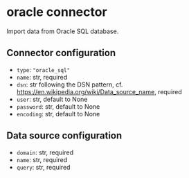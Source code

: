 # oracle connector

Import data from Oracle SQL database.

## Connector configuration

* `type`: `"oracle_sql"`
* `name`: str, required
* `dsn`: str following the DSN pattern, cf. https://en.wikipedia.org/wiki/Data_source_name, required
* `user`: str, default to None
* `password`: str, default to None
* `encoding`: str, default to None


## Data source configuration

* `domain`: str, required
* `name`: str, required
* `query`: str, required
